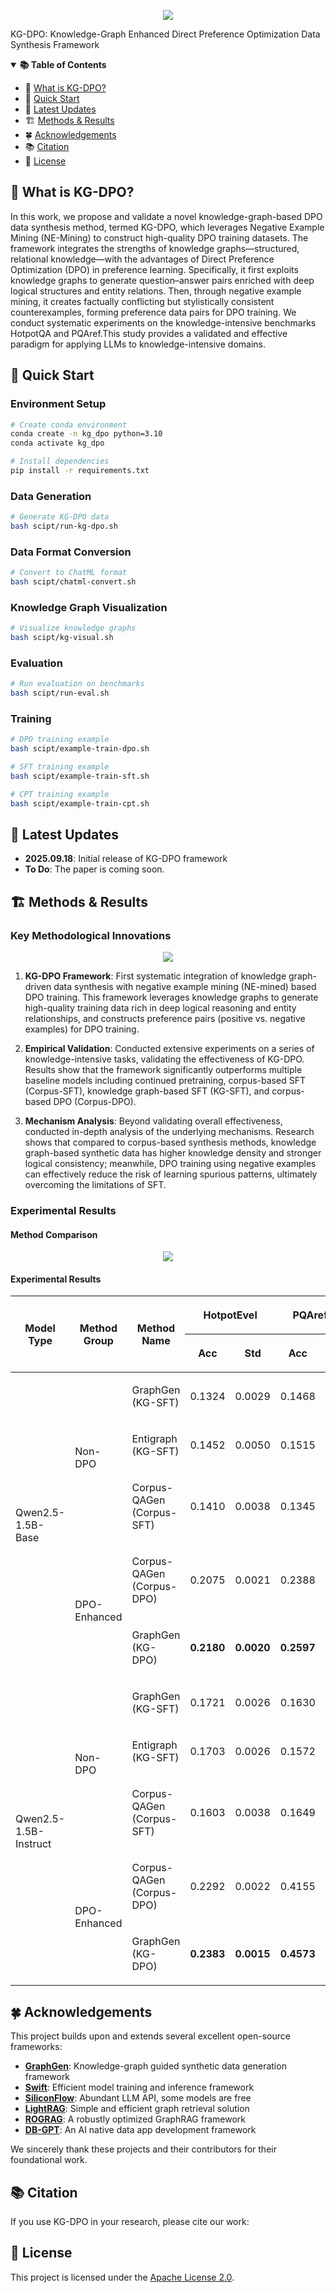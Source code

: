 <p align="center">
  <img src="./assets/kg-dpo.png"/>
</p>

<!-- icon -->

<!-- [![stars](https://img.shields.io/github/stars/open-sciencelab/KG-DPO.svg)](https://github.com/open-sciencelab/KG-DPO)
[![forks](https://img.shields.io/github/forks/open-sciencelab/KG-DPO.svg)](https://github.com/open-sciencelab/KG-DPO)
[![open issues](https://img.shields.io/github/issues-raw/open-sciencelab/KG-DPO)](https://github.com/open-sciencelab/KG-DPO/issues)
[![issue resolution](https://img.shields.io/github/issues-closed-raw/open-sciencelab/KG-DPO)](https://github.com/open-sciencelab/KG-DPO/issues)
[![documentation](https://img.shields.io/badge/docs-latest-blue)](https://kg-dpo-cookbook.readthedocs.io/en/latest/)
[![wechat](https://img.shields.io/badge/wechat-brightgreen?logo=wechat&logoColor=white)](https://cdn.vansin.top/internlm/dou.jpg)
[![arXiv](https://img.shields.io/badge/Paper-arXiv-white)](https://arxiv.org/abs/2505.20416)
[![Hugging Face](https://img.shields.io/badge/Paper-on%20HF-white?logo=huggingface&logoColor=yellow)](https://huggingface.co/papers/2505.20416) -->

KG-DPO: Knowledge-Graph Enhanced Direct Preference Optimization Data Synthesis Framework

<details open>
<summary><b>📚 Table of Contents</b></summary>

- 📝 [What is KG-DPO?](#-what-is-kg-dpo)
- 🚀 [Quick Start](#-quick-start)
- 📌 [Latest Updates](#-latest-updates)
- 🏗️ [Methods & Results](#-methods--results)
- 🍀 [Acknowledgements](#-acknowledgements)
- 📚 [Citation](#-citation)
- 📜 [License](#-license)

</details>

## 📝 What is KG-DPO?

In this work, we propose and validate a novel knowledge-graph-based DPO data synthesis method, termed KG-DPO, which leverages Negative Example Mining (NE-Mining) to construct high-quality DPO training datasets. The framework integrates the strengths of knowledge graphs—structured, relational knowledge—with the advantages of Direct Preference Optimization (DPO) in preference learning. Specifically, it first exploits knowledge graphs to generate question–answer pairs enriched with deep logical structures and entity relations. Then, through negative example mining, it creates factually conflicting but stylistically consistent counterexamples, forming preference data pairs for DPO training. We conduct systematic experiments on the knowledge-intensive benchmarks HotpotQA and PQAref.This study provides a validated and effective paradigm for applying LLMs to knowledge-intensive domains.

## 🚀 Quick Start

### Environment Setup

```bash
# Create conda environment
conda create -n kg_dpo python=3.10
conda activate kg_dpo

# Install dependencies
pip install -r requirements.txt
```

### Data Generation

```bash
# Generate KG-DPO data
bash scipt/run-kg-dpo.sh
```

### Data Format Conversion

```bash
# Convert to ChatML format
bash scipt/chatml-convert.sh
```

### Knowledge Graph Visualization

```bash
# Visualize knowledge graphs
bash scipt/kg-visual.sh
```

### Evaluation

```bash
# Run evaluation on benchmarks
bash scipt/run-eval.sh
```

### Training

```bash
# DPO training example
bash scipt/example-train-dpo.sh

# SFT training example  
bash scipt/example-train-sft.sh

# CPT training example
bash scipt/example-train-cpt.sh
```

## 📌 Latest Updates

- **2025.09.18**: Initial release of KG-DPO framework
- **To Do**: The paper is coming soon.

## 🏗️ Methods & Results 

### Key Methodological Innovations
<p align="center">
  <img src="./assets/method.png"/>
</p>

1. **KG-DPO Framework**: First systematic integration of knowledge graph-driven data synthesis with negative example mining (NE-mined) based DPO training. This framework leverages knowledge graphs to generate high-quality training data rich in deep logical reasoning and entity relationships, and constructs preference pairs (positive vs. negative examples) for DPO training.

2. **Empirical Validation**: Conducted extensive experiments on a series of knowledge-intensive tasks, validating the effectiveness of KG-DPO. Results show that the framework significantly outperforms multiple baseline models including continued pretraining, corpus-based SFT (Corpus-SFT), knowledge graph-based SFT (KG-SFT), and corpus-based DPO (Corpus-DPO).

3. **Mechanism Analysis**: Beyond validating overall effectiveness, conducted in-depth analysis of the underlying mechanisms. Research shows that compared to corpus-based synthesis methods, knowledge graph-based synthetic data has higher knowledge density and stronger logical consistency; meanwhile, DPO training using negative examples can effectively reduce the risk of learning spurious patterns, ultimately overcoming the limitations of SFT.

### Experimental Results
#### Method Comparison
<p align="center">
  <img src="./assets/post-train-compare.png"/>
</p>

#### Experimental Results
<table><thead><tr><th rowspan="2"><p>Model Type</p></th><th rowspan="2"><p>Method Group</p></th><th rowspan="2"><p>Method Name</p></th><th colspan="2"><p>HotpotEvel</p></th><th colspan="2"><p>PQArefEvel</p></th></tr><tr><th><p>Acc</p></th><th><p>Std</p></th><th><p>Acc</p></th><th><p>Std</p></th></tr></thead><tbody><tr><td rowspan="5"><p>Qwen2.5-1.5B-Base</p></td><td rowspan="3"><p>Non-DPO</p></td><td><p>GraphGen (KG-SFT)</p></td><td><p>0.1324</p></td><td><p>0.0029</p></td><td><p>0.1468</p></td><td><p>0.0029</p></td></tr><tr><td><p>Entigraph (KG-SFT)</p></td><td><p>0.1452</p></td><td><p>0.0050</p></td><td><p>0.1515</p></td><td><p>0.0081</p></td></tr><tr><td><p>Corpus-QAGen (Corpus-SFT)</p></td><td><p>0.1410</p></td><td><p>0.0038</p></td><td><p>0.1345</p></td><td><p>0.0032</p></td></tr><tr><td rowspan="2"><p>DPO-Enhanced</p></td><td><p>Corpus-QAGen (Corpus-DPO)</p></td><td><p>0.2075</p></td><td><p>0.0021</p></td><td><p>0.2388</p></td><td><p>0.0039</p></td></tr><tr><td><p>GraphGen (KG-DPO)</p></td><td><p><strong>0.2180</strong></p></td><td><p><strong>0.0020</strong></p></td><td><p><strong>0.2597</strong></p></td><td><p><strong>0.0027</strong></p></td></tr><tr><td rowspan="5"><p>Qwen2.5-1.5B-Instruct</p></td><td rowspan="3"><p>Non-DPO</p></td><td><p>GraphGen (KG-SFT)</p></td><td><p>0.1721</p></td><td><p>0.0026</p></td><td><p>0.1630</p></td><td><p>0.0047</p></td></tr><tr><td><p>Entigraph (KG-SFT)</p></td><td><p>0.1703</p></td><td><p>0.0026</p></td><td><p>0.1572</p></td><td><p>0.0034</p></td></tr><tr><td><p>Corpus-QAGen (Corpus-SFT)</p></td><td><p>0.1603</p></td><td><p>0.0038</p></td><td><p>0.1649</p></td><td><p>0.0029</p></td></tr><tr><td rowspan="2"><p>DPO-Enhanced</p></td><td><p>Corpus-QAGen (Corpus-DPO)</p></td><td><p>0.2292</p></td><td><p>0.0022</p></td><td><p>0.4155</p></td><td><p>0.0024</p></td></tr><tr><td><p>GraphGen (KG-DPO)</p></td><td><p><strong>0.2383</strong></p></td><td><p><strong>0.0015</strong></p></td><td><p><strong>0.4573</strong></p></td><td><p><strong>0.0019</strong></p></td></tr></tbody></table>

## 🍀 Acknowledgements

This project builds upon and extends several excellent open-source frameworks:

- **[GraphGen](https://github.com/open-sciencelab/GraphGen)**: Knowledge-graph guided synthetic data generation framework
- **[Swift](https://github.com/modelscope/swift)**: Efficient model training and inference framework
- **[SiliconFlow](https://siliconflow.cn)**: Abundant LLM API, some models are free
- **[LightRAG](https://github.com/HKUDS/LightRAG)**: Simple and efficient graph retrieval solution
- **[ROGRAG](https://github.com/tpoisonooo/ROGRAG)**: A robustly optimized GraphRAG framework
- **[DB-GPT](https://github.com/eosphoros-ai/DB-GPT)**: An AI native data app development framework

We sincerely thank these projects and their contributors for their foundational work.

## 📚 Citation

If you use KG-DPO in your research, please cite our work:

<!-- ```bibtex
@misc{chen2025kgdpoenhancingllmswithknowledgegraphs,
      title={KG-DPO: Enhancing LLMs with Knowledge Graphs and Direct Preference Optimization}, 
      author={Zihong Chen and Wanli Jiang and Jinzhe Li and Zhonghang Yuan and Huanjun Kong and Wanli Ouyang and Nanqing Dong},
      year={2025},
      eprint={2505.20416},
      archivePrefix={arXiv},
      primaryClass={cs.CL},
      url={https://arxiv.org/abs/2505.20416}, 
}
``` -->

## 📜 License

This project is licensed under the [Apache License 2.0](LICENSE).